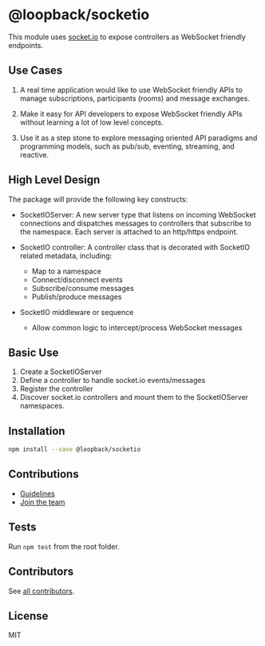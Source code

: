 # @loopback/socketio

This module uses [socket.io](http://socket.io) to expose controllers as
WebSocket friendly endpoints.

## Use Cases

1. A real time application would like to use WebSocket friendly APIs to manage
   subscriptions, participants (rooms) and message exchanges.

2. Make it easy for API developers to expose WebSocket friendly APIs without
   learning a lot of low level concepts.

3. Use it as a step stone to explore messaging oriented API paradigms and
   programming models, such as pub/sub, eventing, streaming, and reactive.

## High Level Design

The package will provide the following key constructs:

- SocketIOServer: A new server type that listens on incoming WebSocket
  connections and dispatches messages to controllers that subscribe to the
  namespace. Each server is attached to an http/https endpoint.

- SocketIO controller: A controller class that is decorated with SocketIO
  related metadata, including:

  - Map to a namespace
  - Connect/disconnect events
  - Subscribe/consume messages
  - Publish/produce messages

- SocketIO middleware or sequence
  - Allow common logic to intercept/process WebSocket messages

## Basic Use

1. Create a SocketIOServer
2. Define a controller to handle socket.io events/messages
3. Register the controller
4. Discover socket.io controllers and mount them to the SocketIOServer
   namespaces.

## Installation

```sh
npm install --save @loopback/socketio
```

## Contributions

- [Guidelines](https://github.com/strongloop/loopback-next/blob/master/docs/CONTRIBUTING.md)
- [Join the team](https://github.com/strongloop/loopback-next/issues/110)

## Tests

Run `npm test` from the root folder.

## Contributors

See
[all contributors](https://github.com/strongloop/loopback-next/graphs/contributors).

## License

MIT
